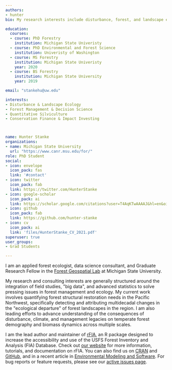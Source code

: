 ```yaml
---
authors:
- hunter
bio: My research interests include disturbance, forest, and landscape ecology, and I am interested in the application of advanced spatio-temporal statistical methods to answer pressing questions in natural resource management and ecology.

education:
  courses:
  - course: PhD Forestry
    institution: Michigan State Univeristy
  - course: PhD Environmental and Forest Science
    institution: Univeristy of Washington
  - course: MS Forestry
    institution: Michigan State Univeristy
    year: 2020
  - course: BS Forestry
    institution: Michigan State University
    year: 2019

email: "stankehu@uw.edu"

interests:
- Disturbance & Landscape Ecology
- Forest Management & Decision Science
- Quantitative Silviculture
- Conservation Finance & Impact Investing



name: Hunter Stanke
organizations:
- name: Michigan State University
  url: "https://www.canr.msu.edu/for/"
role: PhD Student
social:
- icon: envelope
  icon_pack: fas
  link: '#contact'
- icon: twitter
  icon_pack: fab
  link: https://twitter.com/HunterStanke
- icon: google-scholar
  icon_pack: ai
  link: https://scholar.google.com/citations?user=T4AqKTwAAAAJ&hl=en&oi=ao
- icon: github
  icon_pack: fab
  link: https://github.com/hunter-stanke
- icon: cv
  icon_pack: ai
  link: 'files/HunterStanke_CV_2021.pdf'
superuser: true
user_groups:
- Grad Students

---
```


I am an applied forest ecologist, data science consultant, and Graduate Research Fellow in the <a href="https://www.finley-lab.com/" target="_blank">Forest Geospatial Lab</a> at Michigan State University. 

My research and consulting interests are generally structured around the integration of field studies, "big data", and advanced statistics to solve pressing issues in forest management and ecology. My current work involves quantifying forest structural restoration needs in the Pacific Northwest, specifically detecting and attributing multidecadal changes in the "ecological departure" of forest landscapes in the region. I am also leading efforts to advance understanding of the consequences of disturbance, climate, and management legacies on temperate forest demography and biomass dynamics across multiple scales.

I am the lead author and maintainer of <a href="https://rfia.netlify.com" target="_blank">rFIA</a>, an R package designed to increase the accessibility and use of the USFS Forest Inventory and Analysis (FIA) Database. Check out <a href="https://rfia.netlify.com" target="_blank">our website</a> for more information, tutorials, and documentation on rFIA. You can also find us on <a href="https://CRAN.R-project.org/package=rFIA" target="_blank">CRAN</a> and <a href="https://github.com/hunter-stanke/rFIA" target="_blank">GitHub</a>, and in a recent article in <a href="https://www.sciencedirect.com/science/article/abs/pii/S1364815219311089?via%3Dihub" target="_blank">Environmental Modeling and Software</a>. For bug reports or feature requests, please see our <a href="https://github.com/hunter-stanke/rFIA/issues" target="_blank">active issues page</a>. 





